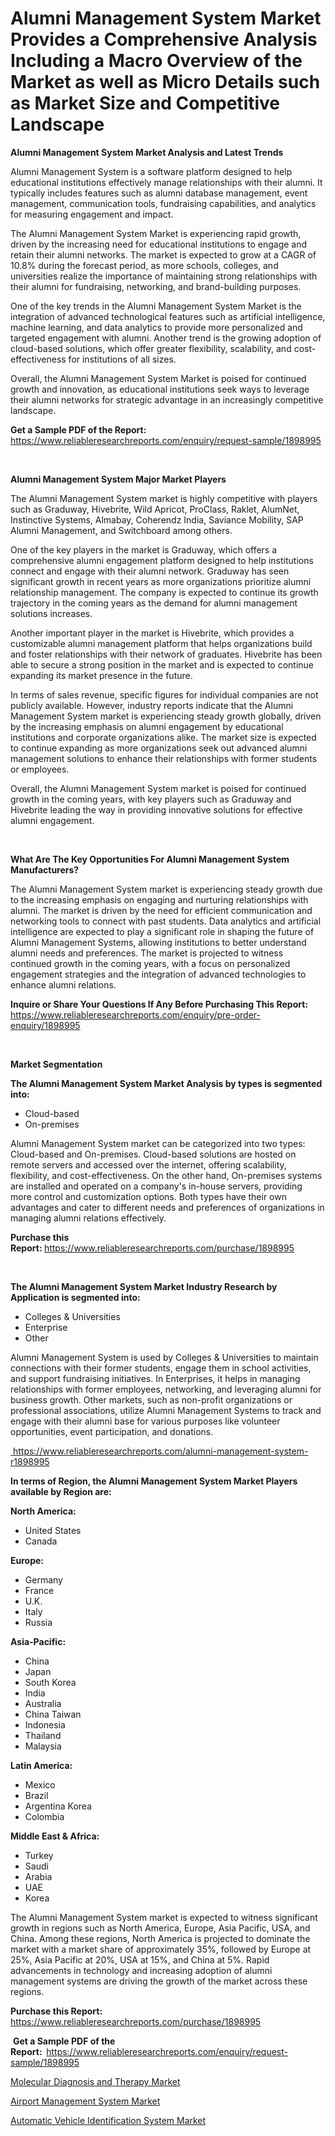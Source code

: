 <p><h1>Alumni Management System Market Provides a Comprehensive Analysis Including a Macro Overview of the Market as well as Micro Details such as Market Size and Competitive Landscape</h1></p><p><strong>Alumni Management System Market Analysis and Latest Trends</strong></p>
<p><p>Alumni Management System is a software platform designed to help educational institutions effectively manage relationships with their alumni. It typically includes features such as alumni database management, event management, communication tools, fundraising capabilities, and analytics for measuring engagement and impact.</p><p>The Alumni Management System Market is experiencing rapid growth, driven by the increasing need for educational institutions to engage and retain their alumni networks. The market is expected to grow at a CAGR of 10.8% during the forecast period, as more schools, colleges, and universities realize the importance of maintaining strong relationships with their alumni for fundraising, networking, and brand-building purposes.</p><p>One of the key trends in the Alumni Management System Market is the integration of advanced technological features such as artificial intelligence, machine learning, and data analytics to provide more personalized and targeted engagement with alumni. Another trend is the growing adoption of cloud-based solutions, which offer greater flexibility, scalability, and cost-effectiveness for institutions of all sizes.</p><p>Overall, the Alumni Management System Market is poised for continued growth and innovation, as educational institutions seek ways to leverage their alumni networks for strategic advantage in an increasingly competitive landscape.</p></p>
<p><strong>Get a Sample PDF of the Report:&nbsp;</strong> <a href="https://www.reliableresearchreports.com/enquiry/request-sample/1898995">https://www.reliableresearchreports.com/enquiry/request-sample/1898995</a></p>
<p>&nbsp;</p>
<p><strong>Alumni Management System Major Market Players</strong></p>
<p><p>The Alumni Management System market is highly competitive with players such as Graduway, Hivebrite, Wild Apricot, ProClass, Raklet, AlumNet, Instinctive Systems, Almabay, Coherendz India, Saviance Mobility, SAP Alumni Management, and Switchboard among others.</p><p>One of the key players in the market is Graduway, which offers a comprehensive alumni engagement platform designed to help institutions connect and engage with their alumni network. Graduway has seen significant growth in recent years as more organizations prioritize alumni relationship management. The company is expected to continue its growth trajectory in the coming years as the demand for alumni management solutions increases.</p><p>Another important player in the market is Hivebrite, which provides a customizable alumni management platform that helps organizations build and foster relationships with their network of graduates. Hivebrite has been able to secure a strong position in the market and is expected to continue expanding its market presence in the future.</p><p>In terms of sales revenue, specific figures for individual companies are not publicly available. However, industry reports indicate that the Alumni Management System market is experiencing steady growth globally, driven by the increasing emphasis on alumni engagement by educational institutions and corporate organizations alike. The market size is expected to continue expanding as more organizations seek out advanced alumni management solutions to enhance their relationships with former students or employees.</p><p>Overall, the Alumni Management System market is poised for continued growth in the coming years, with key players such as Graduway and Hivebrite leading the way in providing innovative solutions for effective alumni engagement.</p></p>
<p>&nbsp;</p>
<p><strong>What Are The Key Opportunities For Alumni Management System Manufacturers?</strong></p>
<p><p>The Alumni Management System market is experiencing steady growth due to the increasing emphasis on engaging and nurturing relationships with alumni. The market is driven by the need for efficient communication and networking tools to connect with past students. Data analytics and artificial intelligence are expected to play a significant role in shaping the future of Alumni Management Systems, allowing institutions to better understand alumni needs and preferences. The market is projected to witness continued growth in the coming years, with a focus on personalized engagement strategies and the integration of advanced technologies to enhance alumni relations.</p></p>
<p><strong>Inquire or Share Your Questions If Any Before Purchasing This Report:</strong> <a href="https://www.reliableresearchreports.com/enquiry/pre-order-enquiry/1898995">https://www.reliableresearchreports.com/enquiry/pre-order-enquiry/1898995</a></p>
<p>&nbsp;</p>
<p><strong>Market Segmentation</strong></p>
<p><strong>The Alumni Management System Market Analysis by types is segmented into:</strong></p>
<p><ul><li>Cloud-based</li><li>On-premises</li></ul></p>
<p><p>Alumni Management System market can be categorized into two types: Cloud-based and On-premises. Cloud-based solutions are hosted on remote servers and accessed over the internet, offering scalability, flexibility, and cost-effectiveness. On the other hand, On-premises systems are installed and operated on a company's in-house servers, providing more control and customization options. Both types have their own advantages and cater to different needs and preferences of organizations in managing alumni relations effectively.</p></p>
<p><strong>Purchase this Report:&nbsp;</strong><a href="https://www.reliableresearchreports.com/purchase/1898995">https://www.reliableresearchreports.com/purchase/1898995</a></p>
<p>&nbsp;</p>
<p><strong>The Alumni Management System Market Industry Research by Application is segmented into:</strong></p>
<p><ul><li>Colleges & Universities</li><li>Enterprise</li><li>Other</li></ul></p>
<p><p>Alumni Management System is used by Colleges & Universities to maintain connections with their former students, engage them in school activities, and support fundraising initiatives. In Enterprises, it helps in managing relationships with former employees, networking, and leveraging alumni for business growth. Other markets, such as non-profit organizations or professional associations, utilize Alumni Management Systems to track and engage with their alumni base for various purposes like volunteer opportunities, event participation, and donations.</p></p>
<p><a href="https://www.reliableresearchreports.com/alumni-management-system-r1898995">&nbsp;https://www.reliableresearchreports.com/alumni-management-system-r1898995</a></p>
<p><strong>In terms of Region, the Alumni Management System Market Players available by Region are:</strong></p>
<p>
    <p> <strong> North America: </strong>
        <ul>
            <li>United States</li>
            <li>Canada</li>
        </ul>
        </p> 
    <p> <strong> Europe: </strong>
        <ul>
            <li>Germany</li>
            <li>France</li>
            <li>U.K.</li>
            <li>Italy</li>
            <li>Russia</li>
        </ul>
        </p> 
    <p> <strong> Asia-Pacific: </strong>
        <ul>
            <li>China</li>
            <li>Japan</li>
            <li>South Korea</li>
            <li>India</li>
            <li>Australia</li>
            <li>China Taiwan</li>
            <li>Indonesia</li>
            <li>Thailand</li>
            <li>Malaysia</li>
        </ul>
        </p> 
    <p> <strong> Latin America: </strong>
        <ul>
            <li>Mexico</li>
            <li>Brazil</li>
            <li>Argentina Korea</li>
            <li>Colombia</li>
        </ul>
        </p> 
    <p> <strong> Middle East & Africa: </strong>
        <ul>
            <li>Turkey</li>
            <li>Saudi</li>
            <li>Arabia</li>
            <li>UAE</li>
            <li>Korea</li>
        </ul>
    </p>
    </p>
<p><p>The Alumni Management System market is expected to witness significant growth in regions such as North America, Europe, Asia Pacific, USA, and China. Among these regions, North America is projected to dominate the market with a market share of approximately 35%, followed by Europe at 25%, Asia Pacific at 20%, USA at 15%, and China at 5%. Rapid advancements in technology and increasing adoption of alumni management systems are driving the growth of the market across these regions.</p></p>
<p><strong>Purchase this Report: </strong><a href="https://www.reliableresearchreports.com/purchase/1898995">https://www.reliableresearchreports.com/purchase/1898995</a></p>
<p>&nbsp;<strong>Get a Sample PDF of the Report:&nbsp;&nbsp;</strong><a href="https://www.reliableresearchreports.com/enquiry/request-sample/1898995">https://www.reliableresearchreports.com/enquiry/request-sample/1898995</a></p>
<p><strong></strong></p>
<p><p><a href="https://github.com/mahnoor2003/Market-Research-Report-List-5/blob/main/molecular-diagnosis-and-therapy-market.md">Molecular Diagnosis and Therapy Market</a></p><p><a href="https://github.com/juancolorado15/Market-Research-Report-List-3/blob/main/airport-management-system-market.md">Airport Management System Market</a></p><p><a href="https://github.com/dx0328/Market-Research-Report-List-3/blob/main/automatic-vehicle-identification-system-market.md">Automatic Vehicle Identification System Market</a></p></p>
